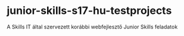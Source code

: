 # junior-skills-s17-hu-testprojects
A Skills IT által szervezett korábbi webfejlesztő Junior Skills feladatok
